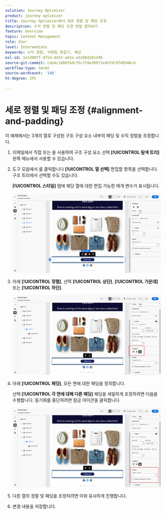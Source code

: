 ```yaml
---
solution: Journey Optimizer
product: journey optimizer
title: Journey Optimizer에서 세로 정렬 및 패딩 조정
description: 수직 정렬 및 패딩 조정 방법 알아보기
feature: Overview
topic: Content Management
role: User
level: Intermediate
keywords: 수직 정렬, 이메일 편집기, 패딩
exl-id: 1e1d90ff-df5d-4432-a63a-a32d0d281d48
source-git-commit: cda4c1d88fedc75c7fded9971e45fdc9740346c4
workflow-type: tm+mt
source-wordcount: '148'
ht-degree: 25%

---
```


# 세로 정렬 및 패딩 조정 {#alignment-and-padding}

이 예제에서는 3개의 열로 구성된 구조 구성 요소 내부의 패딩 및 수직 정렬을 조정합니다.

1. 이메일에서 직접 또는 을 사용하여 구조 구성 요소 선택 **[!UICONTROL 탐색 트리]** 왼쪽 메뉴에서 사용할 수 있습니다.

1. 도구 모음에서 를 클릭합니다 **[!UICONTROL 열 선택]** 편집할 항목을 선택합니다. 구조 트리에서 선택할 수도 있습니다.

   **[!UICONTROL 스타일]** 탭에 해당 열에 대한 편집 가능한 매개 변수가 표시됩니다.

   ![](assets/alignment_2.png)

1. 아래 **[!UICONTROL 정렬]**, 선택 **[!UICONTROL 상단]**, **[!UICONTROL 가운데]** 또는 **[!UICONTROL 하단]**.

   ![](assets/alignment_3.png)

1. 아래 **[!UICONTROL 패딩]**, 모든 면에 대한 패딩을 정의합니다.

   선택 **[!UICONTROL 각 면에 대해 다른 패딩]** 패딩을 세밀하게 조정하려면 다음을 수행합니다. 동기화를 중단하려면 잠금 아이콘을 클릭합니다.

   ![](assets/alignment_4.png)

1. 다른 열의 정렬 및 패딩을 조정하려면 이와 유사하게 진행합니다.

1. 변경 내용을 저장합니다.
